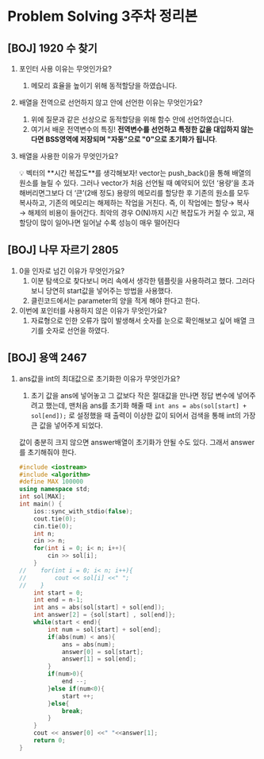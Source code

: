 # Problem Solving 3주차 정리본
## [BOJ] 1920 수 찾기

1. 포인터 사용 이유는 무엇인가요?
    1. 메모리 효율을 높이기 위해 동적할당을 하였습니다.
2. 배열을 전역으로 선언하지 않고 안에 선언한 이유는 무엇인가요?
    1. 위에 질문과 같은 선상으로 동적할당을 위해 함수 안에 선언하였습니다.
    2. 여기서 배운 전역변수의 특징! **전역변수를 선언하고 특정한 값을 대입하지 않는다면 BSS영역에 저장되며 "자동"으로 "0"으로 초기화가 됩니다**. 
3. 배열을 사용한 이유가 무엇인가요?
    
    <aside>
    💡 벡터의 **시간 복잡도**를 생각해보자!
    vector는 push_back()을 통해 배열의 원소를 늘릴 수 있다. 그러나 vector가 처음 선언될 때 예약되어 있던 ‘용량’을 초과해버리면그보다 더 ‘큰’(2배 정도) 용량의 메모리를 할당한 후 기존의 원소를 모두 복사하고, 기존의 메모리는 해제하는 작업을 거친다.
    즉, 이 작업에는 할당→ 복사 → 해제의 비용이 들어간다.
    최악의 경우 O(N)까지 시간 복잡도가 커질 수 있고, 재할당이 많이 일어나면 일어날 수록 성능이 매우 떨어진다
    
    </aside>
    

## [BOJ] 나무 자르기 2805

1. 0을 인자로 넘긴 이유가 무엇인가요? 
    1. 이분 탐색으로 찾다보니 머리 속에서 생각한 템플릿을 사용하려고 했다. 그러다 보니 당연히 start값을 넣어주는 방법을 사용했다.
    2. 클린코드에서는 parameter의 양을 적게 해야 한다고 한다. 
2. 이번에 포인터를 사용하지 않은 이유가 무엇인가요?
    1. 자료형으로 인한 오류가 많이 발생해서 숫자를 눈으로 확인해보고 싶어 배열 크기를 숫자로 선언을 하였다. 

## [BOJ] 용액 2467

1. ans값을 int의 최대값으로 초기화한 이유가 무엇인가요?
    1. 초기 값을 ans에 넣어놓고 그 값보다 작은 절대값을 만나면 정답 변수에 넣어주려고 했는데, 맨처음 ans를 초기화 해줄 때 `int ans = abs(sol[start] + sol[end]);` 로 설정했을 때 출력이 이상한 값이 되어서 검색을 통해 int의 가장 큰 값을 넣어주게 되었다. 
    
    값이 충분히 크지 않으면 answer배열이 초기화가 안될 수도 있다. 그래서 answer를 초기해줘야 한다.
    
    ```cpp
    #include <iostream>
    #include <algorithm>
    #define MAX 100000
    using namespace std;
    int sol[MAX];
    int main() {
        ios::sync_with_stdio(false);
        cout.tie(0);
        cin.tie(0);
        int n;
        cin >> n;
        for(int i = 0; i< n; i++){
            cin >> sol[i];
        }
    //    for(int i = 0; i< n; i++){
    //        cout << sol[i] <<" ";
    //    }
        int start = 0;
        int end = n-1;
        int ans = abs(sol[start] + sol[end]);
        int answer[2] = {sol[start] , sol[end]};
        while(start < end){
            int num = sol[start] + sol[end];
            if(abs(num) < ans){
                ans = abs(num);
                answer[0] = sol[start];
                answer[1] = sol[end];
            }
            if(num>0){
                end --;
            }else if(num<0){
                start ++;
            }else{
                break;
            }
        }
        cout << answer[0] <<" "<<answer[1];
        return 0;
    }
    ```
